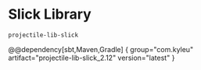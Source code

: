 # Slick Library

`projectile-lib-slick`

@@dependency[sbt,Maven,Gradle] {
  group="com.kyleu"
  artifact="projectile-lib-slick_2.12"
  version="latest"
}
